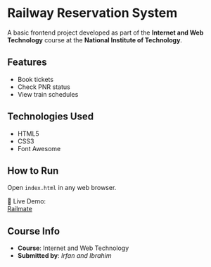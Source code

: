 # Railway Reservation System

A basic frontend project developed as part of the **Internet and Web Technology** course at the **National Institute of Technology**.

## Features

- Book tickets  
- Check PNR status  
- View train schedules  

## Technologies Used

- HTML5  
- CSS3  
- Font Awesome

## How to Run

Open `index.html` in any web browser.

🔗 Live Demo:  
[Railmate](https://c137v8.github.io/Railway-Reservation/public/)

## Course Info

- **Course**: Internet and Web Technology  
- **Submitted by**: *Irfan and Ibrahim*  
